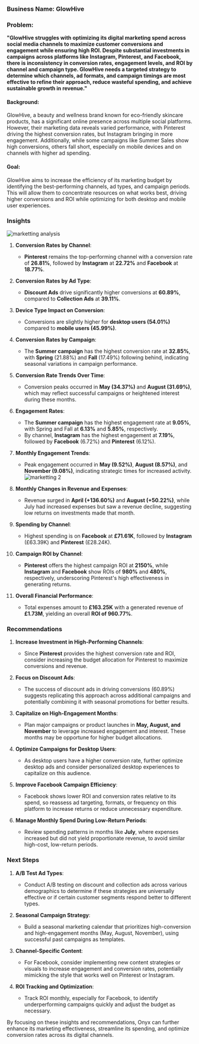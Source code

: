 ### Business Name: **GlowHive**

### Problem:
**"GlowHive struggles with optimizing its digital marketing spend across social media channels to maximize customer conversions and engagement while ensuring high ROI. Despite substantial investments in campaigns across platforms like Instagram, Pinterest, and Facebook, there is inconsistency in conversion rates, engagement levels, and ROI by channel and campaign type. GlowHive needs a targeted strategy to determine which channels, ad formats, and campaign timings are most effective to refine their approach, reduce wasteful spending, and achieve sustainable growth in revenue."**

#### Background:
GlowHive, a beauty and wellness brand known for eco-friendly skincare products, has a significant online presence across multiple social platforms. However, their marketing data reveals varied performance, with Pinterest driving the highest conversion rates, but Instagram bringing in more engagement. Additionally, while some campaigns like Summer Sales show high conversions, others fall short, especially on mobile devices and on channels with higher ad spending.

#### Goal:
GlowHive aims to increase the efficiency of its marketing budget by identifying the best-performing channels, ad types, and campaign periods. This will allow them to concentrate resources on what works best, driving higher conversions and ROI while optimizing for both desktop and mobile user experiences.

### Insights
![marketting analysis ](https://github.com/user-attachments/assets/24833b3b-3e1e-4ef8-b101-7c18fa2e7abd)

1. **Conversion Rates by Channel**:
   - **Pinterest** remains the top-performing channel with a conversion rate of **26.81%**, followed by **Instagram** at **22.72%** and **Facebook** at **18.77%**.

2. **Conversion Rates by Ad Type**:
   - **Discount Ads** drive significantly higher conversions at **60.89%**, compared to **Collection Ads** at **39.11%**.

3. **Device Type Impact on Conversion**:
   - Conversions are slightly higher for **desktop users (54.01%)** compared to **mobile users (45.99%)**.

4. **Conversion Rates by Campaign**:
   - The **Summer campaign** has the highest conversion rate at **32.85%**, with **Spring** (21.88%) and **Fall** (17.49%) following behind, indicating seasonal variations in campaign performance.

5. **Conversion Rate Trends Over Time**:
   - Conversion peaks occurred in **May (34.37%)** and **August (31.69%)**, which may reflect successful campaigns or heightened interest during these months.

6. **Engagement Rates**:
   - The **Summer campaign** has the highest engagement rate at **9.05%**, with Spring and Fall at **6.13%** and **5.85%**, respectively.
   - By channel, **Instagram** has the highest engagement at **7.19%**, followed by **Facebook** (6.72%) and **Pinterest** (6.12%).

7. **Monthly Engagement Trends**:
   - Peak engagement occurred in **May (9.52%)**, **August (8.57%)**, and **November (9.08%)**, indicating strategic times for increased activity.
![marketting 2](https://github.com/user-attachments/assets/67e44965-c70f-45f8-bfd8-5ebef1b5772f)

8. **Monthly Changes in Revenue and Expenses**:
   - Revenue surged in **April (+136.60%)** and **August (+50.22%)**, while July had increased expenses but saw a revenue decline, suggesting low returns on investments made that month.

9. **Spending by Channel**:
   - Highest spending is on **Facebook** at **£71.61K**, followed by **Instagram** (£63.39K) and **Pinterest** (£28.24K).

10. **Campaign ROI by Channel**:
    - **Pinterest** offers the highest campaign ROI at **2150%**, while **Instagram** and **Facebook** show ROIs of **980%** and **480%**, respectively, underscoring Pinterest's high effectiveness in generating returns.

11. **Overall Financial Performance**:
    - Total expenses amount to **£163.25K** with a generated revenue of **£1.73M**, yielding an overall **ROI of 960.77%**.

### Recommendations

1. **Increase Investment in High-Performing Channels**:
   - Since **Pinterest** provides the highest conversion rate and ROI, consider increasing the budget allocation for Pinterest to maximize conversions and revenue.

2. **Focus on Discount Ads**:
   - The success of discount ads in driving conversions (60.89%) suggests replicating this approach across additional campaigns and potentially combining it with seasonal promotions for better results.

3. **Capitalize on High-Engagement Months**:
   - Plan major campaigns or product launches in **May, August, and November** to leverage increased engagement and interest. These months may be opportune for higher budget allocations.

4. **Optimize Campaigns for Desktop Users**:
   - As desktop users have a higher conversion rate, further optimize desktop ads and consider personalized desktop experiences to capitalize on this audience.

5. **Improve Facebook Campaign Efficiency**:
   - Facebook shows lower ROI and conversion rates relative to its spend, so reassess ad targeting, formats, or frequency on this platform to increase returns or reduce unnecessary expenditure.

6. **Manage Monthly Spend During Low-Return Periods**:
   - Review spending patterns in months like **July**, where expenses increased but did not yield proportionate revenue, to avoid similar high-cost, low-return periods.

### Next Steps

1. **A/B Test Ad Types**:
   - Conduct A/B testing on discount and collection ads across various demographics to determine if these strategies are universally effective or if certain customer segments respond better to different types.

2. **Seasonal Campaign Strategy**:
   - Build a seasonal marketing calendar that prioritizes high-conversion and high-engagement months (May, August, November), using successful past campaigns as templates.

3. **Channel-Specific Content**:
   - For Facebook, consider implementing new content strategies or visuals to increase engagement and conversion rates, potentially mimicking the style that works well on Pinterest or Instagram.

4. **ROI Tracking and Optimization**:
   - Track ROI monthly, especially for Facebook, to identify underperforming campaigns quickly and adjust the budget as necessary.

By focusing on these insights and recommendations, Onyx can further enhance its marketing effectiveness, streamline its spending, and optimize conversion rates across its digital channels.
